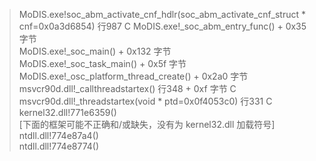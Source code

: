 >	MoDIS.exe!soc_abm_activate_cnf_hdlr(soc_abm_activate_cnf_struct * cnf=0x0a3d6854)  行987	C
 	MoDIS.exe!_soc_abm_entry_func()  + 0x35 字节	
 	MoDIS.exe!_soc_main()  + 0x132 字节	
 	MoDIS.exe!_soc_task_main()  + 0x5f 字节	
 	MoDIS.exe!_osc_platform_thread_create()  + 0x2a0 字节	
 	msvcr90d.dll!_callthreadstartex()  行348 + 0xf 字节	C
 	msvcr90d.dll!_threadstartex(void * ptd=0x0f4053c0)  行331	C
 	kernel32.dll!771e6359() 	
 	[下面的框架可能不正确和/或缺失，没有为 kernel32.dll 加载符号]	
 	ntdll.dll!774e87a4() 	
 	ntdll.dll!774e8774() 	
